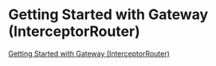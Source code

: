 # Getting Started with Gateway (InterceptorRouter)
[Getting Started with Gateway (InterceptorRouter)](https://aiwithcloud.com/2022/09/19/getting_started_with_gateway_interceptorrouter/)